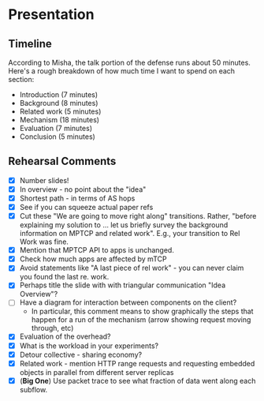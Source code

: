 Presentation
============

Timeline
--------

According to Misha, the talk portion of the defense runs about 50 minutes.
Here's a rough breakdown of how much time I want to spend on each section:

- Introduction (7 minutes)
- Background (8 minutes)
- Related work (5 minutes)
- Mechanism (18 minutes)
- Evaluation (7 minutes)
- Conclusion (5 minutes)

Rehearsal Comments
------------------

- [x] Number slides!
- [x] In overview - no point about the "idea"
- [x] Shortest path - in terms of AS hops
- [x] See if you can squeeze actual paper refs
- [x] Cut these "We are going to move right along" transitions. Rather, "before
  explaining my solution to ... let us briefly survey the background information
  on MPTCP and related work". E.g., your transition to Rel Work was fine.
- [x] Mention that MPTCP API to apps is unchanged.
- [x] Check how much apps are affected by mTCP
- [x] Avoid statements like "A last piece of rel work" - you can never claim you
  found the last re. work.
- [x] Perhaps title the slide with with triangular communication "Idea
  Overview"?
- [ ] Have a diagram for interaction between components on the client?
  - In particular, this comment means to show graphically the steps that happen
    for a run of the mechanism (arrow showing request moving through, etc)
- [x] Evaluation of the overhead?
- [x] What is the workload in your experiments?
- [x] Detour collective - sharing economy?
- [x] Related work - mention HTTP range requests and requesting embedded objects
  in parallel from different server replicas
- [x] (**Big One**) Use packet trace to see what fraction of data went along
  each subflow.
